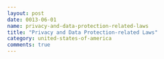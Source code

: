 ```yaml
---
layout: post
date: 0013-06-01
name: privacy-and-data-protection-related-laws
title: "Privacy and Data Protection-related Laws"
category: united-states-of-america
comments: true
---
```



